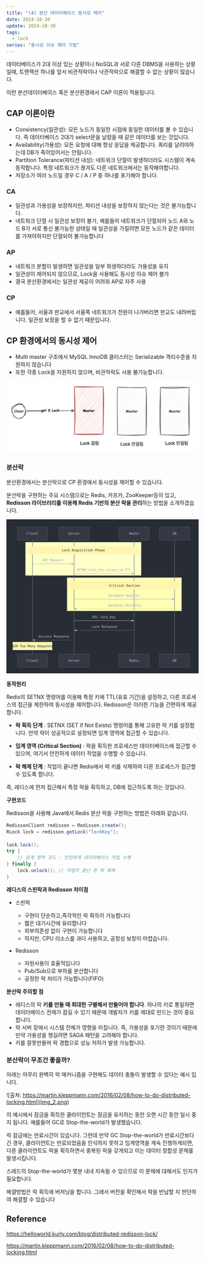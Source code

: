 ```yaml
---
title: "(4) 분산 데이터베이스 동시성 제어"
date: 2024-10-30
update: 2024-10-30
tags:
  - lock
series: "동시성 이슈 제어 기법"
---
```


데이터베이스가 2대 이상 있는 상황이나 NoSQL과 서로 다른 DBMS을 사용하는 상황일때, 트랜잭션 하나를 앞서 비관적락이나 낙관적락으로
해결할 수 없는 상황이 많습니다. 

이런 분산데이터베이스 혹은 분산환경에서 CAP 이론이 적용됩니다.

## CAP 이론이란

- Consistency(일관성): 모든 노드가 동일한 시점에 동일한 데이터를 볼 수 있습니다. 즉 데이터베이스 2대가 select문을 날렸을 때 같은 데이터를 보는 것입니다.
- Availability(가용성): 모든 요청에 대해 항상 응답을 제공합니다. 쿼리를 날려야하는데 DB가 죽어있어서는 안됩니다.
- Partition Tolerance(파티션 내성): 네트워크 단절이 발생하더라도 시스템이 계속 동작합니다. 특정 네트워크가 끊겨도 다른 네트워크에서는 동작해야합니다.
- 저장소가 여러 노드일 경우 C / A / P 중 하나를 포기해야 합니다. 


### CA

- 일관성과 가용성을 보장하지만, 파티션 내성을 보장하지 않는다는 것은 불가능합니다.
- 네트워크 단절 시 일관성 보장이 불가, 예를들어 네트워크가 단절되어 노드 A와 노드 B가 서로 통신 불가능한 상태일 때 일관성을 가질려면 모든 노드가 같은 데이터를 가져야하지만 단절되어 불가능합니다

### AP

- 네트워크 분할이 발생하면 일관성을 일부 희생하더라도 가용성을 유지
- 일관성이 제어되지 않으므로, Lock을 사용해도 동시성 이슈 제어 불가
- 결국 분산환경에서는 일관성 제공이 어려워 AP로 자주 사용

### CP

- 예를들어, 서울과 판교에서 서울쪽 네트워크가 전원이 나가버리면 판교도 내려버립니다. 일관성 보장을 할 수 없기 때문입니다.

## CP 환경에서의 동시성 제어

- Multi master 구조에서 MySQL InnoDB 클러스터는 Serializable 격리수준을 지원하지 않습니다
- 또한 각종 Lock을 지원하지 않으며, 비관적락도 사용 불가능합니다.

![이렇게 분산환경에서는 락을 사용해도 동시성제어가 불가능 합니다.](img.png)


### 분산락

분산환경에서는 분산락으로 CP 환경에서 동시성을 제어할 수 있습니다.

분산락을 구현하는 주요 시스템으로는 Redis, 카프카, ZooKeeper등이 있고, 
**Redisson 라이브러리를 이용해 Redis 기반의 분산 락을 관리**하는 방법을 소개하겠습니다.

![](img_1.png)

**동작원리**

Redis의 SETNX 명령어를 이용해 특정 키에 TTL(유효 기간)을 설정하고, 다른 프로세스의 접근을 제한하여 동시성을 제어합니다. Redisson은 이러한 기능을 간편하게 제공합니다.

- **락 획득 단계**
: SETNX (SET if Not Exists) 명령어를 통해 고유한 락 키를 설정합니다. 만약 락이 성공적으로 설정되면 임계 영역에 접근할 수 있습니다.

- **임계 영역 (Critical Section)**
: 락을 획득한 프로세스만 데이터베이스에 접근할 수 있으며, 여기서 안전하게 데이터 작업을 수행할 수 있습니다.

- **락 해제 단계**
: 작업이 끝나면 Redis에서 락 키를 삭제하여 다른 프로세스가 접근할 수 있도록 합니다.

즉, 레디스에 먼저 접근해서 특정 락을 획득하고, DB에 접근하도록 하는 것입니다.

**구현코드**

Redisson을 사용해 Java에서 Redis 분산 락을 구현하는 방법은 아래와 같습니다.

```java
RedissonClient redisson = Redisson.create();
RLock lock = redisson.getLock("lockKey");

lock.lock();
try {
    // 임계 영역 코드 - 안전하게 데이터베이스 작업 수행
} finally {
    lock.unlock(); // 작업이 끝난 후 락 해제
}
```

**레디스의 스핀락과 Redisson 차이점**

- 스핀락

  - 구현이 단순하고,즉각적인 락 획득이 가능합니다
  - 짧은 대기시간에 유리합니다
  - 외부의존성 없이 구현이 가능합니다
  - 하지만, CPU 리소스를 과다 사용하고, 공정성 보장이 어렵습니다.

- Redisson

  - 자원사용이 효율적입니다
  - Pub/Sub으로 부하를 분산합니다
  - 공정한 락 처리가 가능합니다(FIFO)

**분산락 주의할 점**

- 레디스의 락 **키를 만들 때 최대한 구별해서 만들어야 합니다**. 하나의 키로 통일하면 데이터베이스 전체가 잠길 수 있기 때문에 개발자가 키를 제대로 만드는 것이 중요합니다.
- 락 서버 장애시 시스템 전체가 영향을 미칩니다. 즉, 가용성을 포기한 것이기 때문에 만약 가용성을 챙길려면 SAGA 패턴을 고려해야 합니다.
- 키를 잘못만들어 락 경합으로 성능 저하가 발생 가능합니다.


### 분산락이 무조건 좋을까?

아래는 아무리 완벽히 락 매커니즘을 구현해도 데이터 충돌이 발생할 수 있다는 예시 입니다.

![출처: https://martin.kleppmann.com/2016/02/08/how-to-do-distributed-locking.html](img_2.png)

이 예시에서 잠금을 획득한 클라이언트는 잠금을 유지하는 동안 오랜 시간 동안 일시 중지 됩니다.
예를들어 GC로 Stop-the-world가 발생했습니다.

락 잠금에는 만료시간이 있습니다. 그런데 만약 GC Stop-the-world가 만료시간보다 긴 경우,
클라이언트는 만료되었음을 인식하지 못하고 임계영역을 계속 진행하게되면, 다른 클라이언트도 락을 획득하면서
중복된 락을 갖게되고 이는 데이터 정합성 문제를 발생시킵니다.

스레드의 Stop-the-world가 몇분 내내 지속될 수 있으므로 이 문제에 대해서도 인지가 필요합니다.

해결방법은 락 획득에 버저닝을 합니다. 그래서 버전을 확인해서 락을 반납할 지 판단하여 해결할 수 있습니다  


## Reference

https://helloworld.kurly.com/blog/distributed-redisson-lock/

https://martin.kleppmann.com/2016/02/08/how-to-do-distributed-locking.html